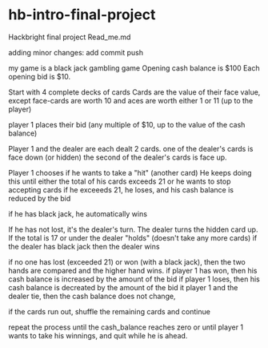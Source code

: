 # hb-intro-final-project
Hackbright final project
Read_me.md

adding minor changes:
add
commit
push


my game is a black jack gambling game
Opening cash balance is $100
Each opening bid is $10.

Start with 4 complete decks of cards
Cards are the value of their face value, 
except face-cards are worth 10 and 
aces are worth either 1 or 11 (up to the player)

player 1 places their bid (any multiple of $10, up to the value of the cash balance)

Player 1 and the dealer are each dealt 2 cards.
one of the dealer's cards is face down (or hidden)
the second of the dealer's cards is face up.

Player 1 chooses if he wants to take  a "hit" (another card)
He keeps doing this until either the total of his cards exceeds 21 or he wants to stop accepting cards
if he exceeeds 21, he loses, and his cash balance is reduced by the bid

if he has black jack, he automatically wins

If he has not lost, it's the dealer's turn.
The dealer turns the hidden card up.
If the total is 17 or under the dealer "holds" (doesn't take any more cards)
if the dealer has black jack then the dealer wins

if no one has lost (exceeded 21) or won (with a black jack), then the two hands are compared and the higher hand wins.
if player 1 has won, then his cash balance is increased by the amount of the bid
if player 1 loses, then his cash balance is decreated by the amount of the bid
it player 1 and the dealer tie, then the cash balance does not change, 

if the cards run out, shuffle the remaining cards and continue

repeat the process until the cash_balance reaches zero or until player 1 wants to take his winnings, and quit while he is ahead.
